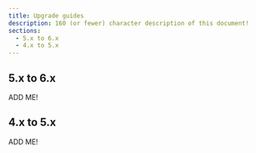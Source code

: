 ```yaml
---
title: Upgrade guides
description: 160 (or fewer) character description of this document!
sections:
  - 5.x to 6.x
  - 4.x to 5.x
---
```


## 5.x to 6.x

ADD ME!


## 4.x to 5.x

ADD ME!

